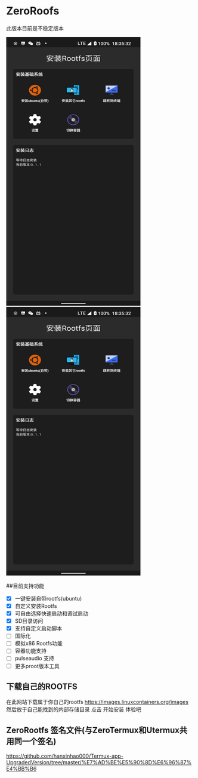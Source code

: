 # ZeroRoofs
此版本目前是不稳定版本


<img src="https://github.com/hanxinhao000/ZeroRootfs/blob/main/png/Screenshot_20231209-183533_ZeroRootfs.png" height="720" width="360"><img src="https://github.com/hanxinhao000/ZeroRootfs/blob/main/png/Screenshot_20231209-183533_ZeroRootfs.png"  height="720" width="360">


##目前支持功能
- [x] 一键安装自带rootfs(ubuntu)
- [x] 自定义安装Rootfs
- [x] 可自由选择快速启动和调试启动
- [x] SD目录访问
- [x] 支持自定义启动脚本
- [ ] 国际化
- [ ] 模拟x86 Rootfs功能
- [ ] 容器功能支持
- [ ] pulseaudio 支持
- [ ] 更多proot版本工具
      
## 下载自己的ROOTFS
在此网站下载属于你自己的rootfs
https://images.linuxcontainers.org/images
然后放于自己能找到的内部存储目录
点击 开始安装 体验吧

## ZeroRootfs 签名文件(与ZeroTermux和Utermux共用同一个签名)
https://github.com/hanxinhao000/Termux-app-UpgradedVersion/tree/master/%E7%AD%BE%E5%90%8D%E6%96%87%E4%BB%B6


